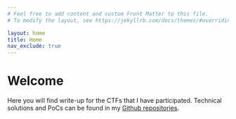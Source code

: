 ```yaml
---
# Feel free to add content and custom Front Matter to this file.
# To modify the layout, see https://jekyllrb.com/docs/themes/#overriding-theme-defaults

layout: home
title: Home
nav_exclude: true
---
```


# Welcome

Here you will find write-up for the CTFs that I have participated. Technical solutions and PoCs can be found in my [Github repositories](https://github.com/bytera).